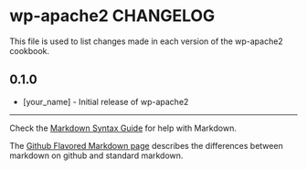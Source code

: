 wp-apache2 CHANGELOG
====================

This file is used to list changes made in each version of the wp-apache2 cookbook.

0.1.0
-----
- [your_name] - Initial release of wp-apache2

- - -
Check the [Markdown Syntax Guide](http://daringfireball.net/projects/markdown/syntax) for help with Markdown.

The [Github Flavored Markdown page](http://github.github.com/github-flavored-markdown/) describes the differences between markdown on github and standard markdown.
